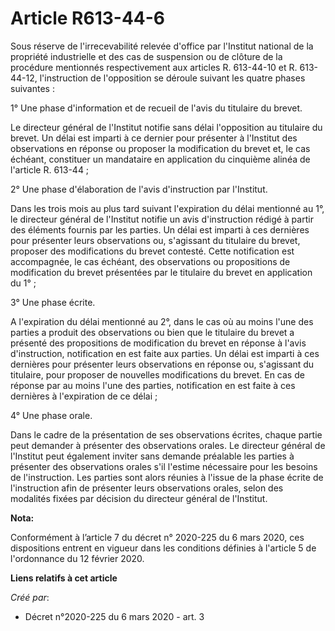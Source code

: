 # Article R613-44-6

Sous réserve de l'irrecevabilité relevée d'office par l'Institut national de la propriété industrielle et des cas de
suspension ou de clôture de la procédure mentionnés respectivement aux articles R. 613-44-10 et R. 613-44-12, l'instruction
de l'opposition se déroule suivant les quatre phases suivantes :

1° Une phase d'information et de recueil de l'avis du titulaire du brevet.

Le directeur général de l'Institut notifie sans délai l'opposition au titulaire du brevet. Un délai est imparti à ce dernier
pour présenter à l'Institut des observations en réponse ou proposer la modification du brevet et, le cas échéant, constituer
un mandataire en application du cinquième alinéa de l'article R. 613-44 ;

2° Une phase d'élaboration de l'avis d'instruction par l'Institut.

Dans les trois mois au plus tard suivant l'expiration du délai mentionné au 1°, le directeur général de l'Institut notifie un
avis d'instruction rédigé à partir des éléments fournis par les parties. Un délai est imparti à ces dernières pour présenter
leurs observations ou, s'agissant du titulaire du brevet, proposer des modifications du brevet contesté. Cette notification
est accompagnée, le cas échéant, des observations ou propositions de modification du brevet présentées par le titulaire du
brevet en application du 1° ;

3° Une phase écrite.

A l'expiration du délai mentionné au 2°, dans le cas où au moins l'une des parties a produit des observations ou bien que le
titulaire du brevet a présenté des propositions de modification du brevet en réponse à l'avis d'instruction, notification en
est faite aux parties. Un délai est imparti à ces dernières pour présenter leurs observations en réponse ou, s'agissant du
titulaire, pour proposer de nouvelles modifications du brevet. En cas de réponse par au moins l'une des parties, notification
en est faite à ces dernières à l'expiration de ce délai ;

4° Une phase orale.

Dans le cadre de la présentation de ses observations écrites, chaque partie peut demander à présenter des observations
orales. Le directeur général de l'Institut peut également inviter sans demande préalable les parties à présenter des
observations orales s'il l'estime nécessaire pour les besoins de l'instruction. Les parties sont alors réunies à l'issue de
la phase écrite de l'instruction afin de présenter leurs observations orales, selon des modalités fixées par décision du
directeur général de l'Institut.

**Nota:**

Conformément à l’article 7 du décret n° 2020-225 du 6 mars 2020, ces dispositions entrent en vigueur dans les conditions
définies à l'article 5 de l'ordonnance du 12 février 2020.

**Liens relatifs à cet article**

_Créé par_:

  - Décret n°2020-225 du 6 mars 2020 - art. 3
